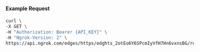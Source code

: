 <!-- Code generated for API Clients. DO NOT EDIT. -->

#### Example Request

```bash
curl \
-X GET \
-H "Authorization: Bearer {API_KEY}" \
-H "Ngrok-Version: 2" \
https://api.ngrok.com/edges/https/edghts_2otEo6Y6SPcmIyVfH7Hn6vxnsBG/routes/edghtsrt_2otEoGIUtpdXIsq0HgjPz3qKnHy/oauth
```
